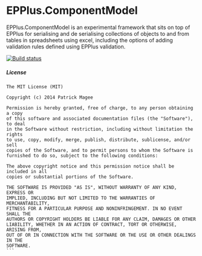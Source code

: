EPPlus.ComponentModel
=====================

EPPlus.ComponentModel is an experimental framework that sits on top of EPPlus for serialising and de serialising collections of objects to and from tables in spreadsheets using excel, including the options of adding validation rules defined using EPPlus validation.

[![Build status](https://ci.appveyor.com/api/projects/status/9alfvvy4uemocn9k)](https://ci.appveyor.com/project/pjmagee/epplus-componentmodel)

##### License
````
The MIT License (MIT)

Copyright (c) 2014 Patrick Magee

Permission is hereby granted, free of charge, to any person obtaining a copy
of this software and associated documentation files (the "Software"), to deal
in the Software without restriction, including without limitation the rights
to use, copy, modify, merge, publish, distribute, sublicense, and/or sell
copies of the Software, and to permit persons to whom the Software is
furnished to do so, subject to the following conditions:

The above copyright notice and this permission notice shall be included in all
copies or substantial portions of the Software.

THE SOFTWARE IS PROVIDED "AS IS", WITHOUT WARRANTY OF ANY KIND, EXPRESS OR
IMPLIED, INCLUDING BUT NOT LIMITED TO THE WARRANTIES OF MERCHANTABILITY,
FITNESS FOR A PARTICULAR PURPOSE AND NONINFRINGEMENT. IN NO EVENT SHALL THE
AUTHORS OR COPYRIGHT HOLDERS BE LIABLE FOR ANY CLAIM, DAMAGES OR OTHER
LIABILITY, WHETHER IN AN ACTION OF CONTRACT, TORT OR OTHERWISE, ARISING FROM,
OUT OF OR IN CONNECTION WITH THE SOFTWARE OR THE USE OR OTHER DEALINGS IN THE
SOFTWARE.
```


